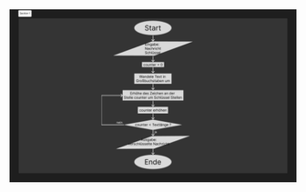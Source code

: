 <div style="display: flex; justify-content: center;background-color: #1e1e1e">
  <img src="./CaesarCode/Section1caesar_code.png" alt="PAP Project Caesar Code" style="background-color: #1e1e1e">
</div>
